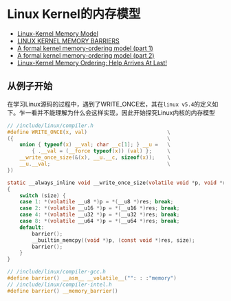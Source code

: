 # Linux Kernel的内存模型

- [Linux-Kernel Memory Model](https://www.open-std.org/jtc1/sc22/wg21/docs/papers/2017/p0124r3.html)
- [LINUX KERNEL MEMORY BARRIERS](https://www.kernel.org/doc/Documentation/memory-barriers.txt)
- [A formal kernel memory-ordering model (part 1)](https://lwn.net/Articles/718628/)
- [A formal kernel memory-ordering model (part 2)](https://lwn.net/Articles/720550/)
- [Linux-Kernel Memory Ordering: Help Arrives At Last!](http://www.rdrop.com/users/paulmck/scalability/paper/LinuxMM.2017.01.19a.LCA.pdf)

## 从例子开始

在学习Linux源码的过程中，遇到了WRITE_ONCE宏，其在`linux v5.4`的定义如下。乍一看并不能理解为什么会这样实现，因此开始探究Linux内核的内存模型

```c
// /include/linux/compiler.h
#define WRITE_ONCE(x, val)                          \
({							                        \
	union { typeof(x) __val; char __c[1]; } __u =	\
		{ .__val = (__force typeof(x)) (val) };     \
	__write_once_size(&(x), __u.__c, sizeof(x));	\
	__u.__val;					                    \
})

static __always_inline void __write_once_size(volatile void *p, void *res, int size)
{
	switch (size) {
	case 1: *(volatile __u8 *)p = *(__u8 *)res; break;
	case 2: *(volatile __u16 *)p = *(__u16 *)res; break;
	case 4: *(volatile __u32 *)p = *(__u32 *)res; break;
	case 8: *(volatile __u64 *)p = *(__u64 *)res; break;
	default:
		barrier();
		__builtin_memcpy((void *)p, (const void *)res, size);
		barrier();
	}
}

// /include/linux/compiler-gcc.h
#define barrier() __asm__ __volatile__("": : :"memory")
// /include/linux/compiler-intel.h
#define barrier() __memory_barrier()
```

